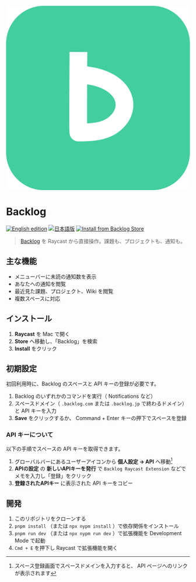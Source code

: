 ![Backlog](./assets/icon-brand.png)

# Backlog

[![English edition](https://img.shields.io/badge/README-English_edition-blue)](/README.md)
[![日本語版](https://img.shields.io/badge/README-日本語版-blue)](/README.ja.md)
[![Install from Backlog Store](https://img.shields.io/badge/Raycast_Store-Backlog-ff6363?logo=raycast)](https://www.raycast.com/simochee/backlog)

> [Backlog](https://backlog.com) を Raycast から直接操作。課題も、プロジェクトも、通知も。

## 主な機能

- メニューバーに未読の通知数を表示
- あなたへの通知を閲覧
- 最近見た課題、プロジェクト、Wiki を閲覧
- 複数スペースに対応

## インストール

1. **Raycast** を Mac で開く
1. **Store** へ移動し、「Backlog」を検索
1. **Install** をクリック

## 初期設定

初回利用時に、Backlog のスペースと API キーの登録が必要です。

1. Backlog のいずれかのコマンドを実行（ Notifications など）
1. スペースドメイン（ `.backlog.com` または `.backlog.jp` で終わるドメイン）と API キーを入力
1. **Save** をクリックするか、 Command + Enter キーの押下でスペースを登録

### API キーについて

以下の手順でスペースの API キーを取得できます。

1. グローバルバーにあるユーザーアイコンから **個人設定 → API** へ移動[^1]
1. **APIの設定** の **新しいAPIキーを発行** で `Backlog Raycast Extension` などでメモを入力し「登録」をクリック
1. **登録されたAPIキー** に表示された API キーをコピー

[^1]: スペース登録画面でスペースドメインを入力すると、 API ページへのリンクが表示されます

## 開発

1. このリポジトリをクローンする
1. `pnpm install` （または `npx nypm install` ）で依存関係をインストール
1. `pnpm run dev` （または `npx nypm run dev` ）で拡張機能を Development Mode で起動
1. `Cmd + E` を押下し Raycast で拡張機能を開く
